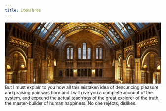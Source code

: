 ```yaml
---
title: itemThree
---
```


![item-three](./photo-1456518563096-0ff5ee08204e.jpg)
But I must explain to you how all this mistaken idea of denouncing pleasure and praising pain was born and I will give you a complete account of the system, and expound the actual teachings of the great explorer of the truth, the master-builder of human happiness. No one rejects, dislikes.
